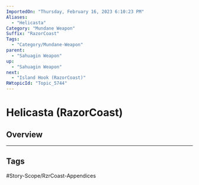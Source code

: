 ```yaml
---
ImportedOn: "Thursday, February 16, 2023 6:10:23 PM"
Aliases:
  - "Helicasta"
Category: "Mundane Weapon"
Suffix: "RazorCoast"
Tags:
  - "Category/Mundane-Weapon"
parent:
  - "Sahuagin Weapon"
up:
  - "Sahuagin Weapon"
next:
  - "Island Hook (RazorCoast)"
RWtopicId: "Topic_5744"
---
```

# Helicasta (RazorCoast)
## Overview

---
## Tags
#Story-Scope/RzrCoast-Appendices

